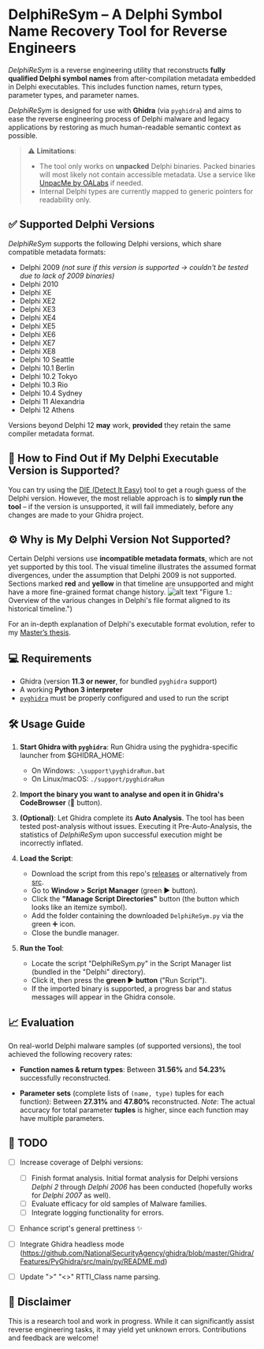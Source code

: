 # DelphiReSym – A Delphi Symbol Name Recovery Tool for Reverse Engineers

_DelphiReSym_ is a reverse engineering utility that reconstructs **fully qualified Delphi symbol names** from after-compilation metadata embedded in Delphi executables. This includes function names, return types, parameter types, and parameter names.

_DelphiReSym_ is designed for use with **Ghidra** (via `pyghidra`) and aims to ease the reverse engineering process of Delphi malware and legacy applications by restoring as much human-readable semantic context as possible.

> ⚠️ **Limitations**:
>
> * The tool only works on **unpacked** Delphi binaries. Packed binaries will most likely not contain accessible metadata. Use a service like [UnpacMe by OALabs](https://www.unpac.me/) if needed.
> * Internal Delphi types are currently mapped to generic pointers for readability only.





## ✅ Supported Delphi Versions

_DelphiReSym_ supports the following Delphi versions, which share compatible metadata formats:

* Delphi 2009 *(not sure if this version is supported -> couldn't be tested due to lack of 2009 binaries)*
* Delphi 2010
* Delphi XE
* Delphi XE2
* Delphi XE3
* Delphi XE4
* Delphi XE5
* Delphi XE6
* Delphi XE7
* Delphi XE8
* Delphi 10 Seattle
* Delphi 10.1 Berlin
* Delphi 10.2 Tokyo
* Delphi 10.3 Rio
* Delphi 10.4 Sydney
* Delphi 11 Alexandria
* Delphi 12 Athens


Versions beyond Delphi 12 **may** work, **provided** they retain the same compiler metadata format.





## 🧪 How to Find Out if My Delphi Executable Version is Supported?

You can try using the [DIE (Detect It Easy)](https://github.com/horsicq/Detect-It-Easy) tool to get a rough guess of the Delphi version. However, the most reliable approach is to **simply run the tool** – if the version is unsupported, it will fail immediately, before any changes are made to your Ghidra project.





## ⚙️ Why is My Delphi Version Not Supported?

Certain Delphi versions use **incompatible metadata formats**, which are not yet supported by this tool.
The visual timeline illustrates the assumed format divergences, under the assumption that Delphi 2009 is not supported. Sections marked **red** and **yellow** in that timeline are unsupported and might have a more fine-grained format change history.
![alt text](https://github.com/WenzWenzWenz/ghidra_scripts/blob/main/timeline.png) "Figure 1.: Overview of the various changes in Delphi's file format aligned to its historical timeline.")

For an in-depth explanation of Delphi's executable format evolution, refer to my [Master’s thesis](https://github.com/WenzWenzWenz/DelphiReSym/blob/main/Academic_work.pdf).





## 💻 Requirements

* Ghidra (version **11.3 or newer**, for bundled `pyghidra` support)
* A working **Python 3 interpreter**
* [`pyghidra`](https://github.com/NationalSecurityAgency/ghidra/blob/Ghidra_11.3_build/Ghidra/Configurations/Public_Release/src/global/docs/WhatsNew.md#pyghidra) must be properly configured and used to run the script





## 🛠️ Usage Guide

1. **Start Ghidra with `pyghidra`**:
   Run Ghidra using the pyghidra-specific launcher from $GHIDRA_HOME:

   * On Windows:
     `.\support\pyghidraRun.bat`
   * On Linux/macOS:
     `./support/pyghidraRun`

2. **Import the binary you want to analyse and open it in Ghidra's CodeBrowser** (🐉 button).

3. **(Optional)**: Let Ghidra complete its **Auto Analysis**.
   The tool has been tested post-analysis without issues. Executing it Pre-Auto-Analysis, the statistics of _DelphiReSym_ upon successful execution might be incorrectly inflated.

4. **Load the Script**:

   * Download the script from this repo's [releases](https://github.com/WenzWenzWenz/DelphiReSym/releases/tag/latest_version) or alternatively from [src](https://github.com/WenzWenzWenz/DelphiReSym/blob/main/src/ghidra_scripts/DelphiReSym.py).
   * Go to **Window > Script Manager** (green ▶️ button).
   * Click the **"Manage Script Directories"** button (the button which looks like an itemize symbol).
   * Add the folder containing the downloaded `DelphiReSym.py` via the green ➕ icon.
   * Close the bundle manager.

5. **Run the Tool**:

   * Locate the script "DelphiReSym.py" in the Script Manager list (bundled in the "Delphi" directory).
   * Click it, then press the **green ▶️ button** ("Run Script").
   * If the imported binary is supported, a progress bar and status messages will appear in the Ghidra console.





## 📈 Evaluation

On real-world Delphi malware samples (of supported versions), the tool achieved the following recovery rates:

* **Function names & return types**:
  Between **31.56%** and **54.23%** successfully reconstructed.

* **Parameter sets** (complete lists of `(name, type)` tuples for each function):
  Between **27.31%** and **47.80%** reconstructed.
  *Note*: The actual accuracy for total parameter **tuples** is higher, since each function may have multiple parameters.


## 📝 TODO

- [ ] Increase coverage of Delphi versions:
   - [ ] Finish format analysis. Initial format analysis for Delphi versions *Delphi 2* through *Delphi 2006* has been conducted (hopefully works for *Delphi 2007* as well).
   - [ ] Evaluate efficacy for old samples of Malware families.
   - [ ] Integrate logging functionality for errors.
- [ ] Enhance script's general prettiness ✨
- [ ] Integrate Ghidra headless mode (https://github.com/NationalSecurityAgency/ghidra/blob/master/Ghidra/Features/PyGhidra/src/main/py/README.md)
- [ ] Update ">" "<>" RTTI_Class name parsing.



## 📌 Disclaimer

This is a research tool and work in progress. While it can significantly assist reverse engineering tasks, it may yield yet unknown errors. Contributions and feedback are welcome!
